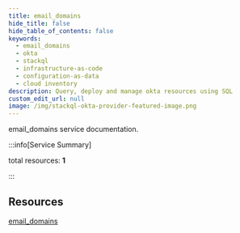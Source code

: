 ```yaml
---
title: email_domains
hide_title: false
hide_table_of_contents: false
keywords:
  - email_domains
  - okta
  - stackql
  - infrastructure-as-code
  - configuration-as-data
  - cloud inventory
description: Query, deploy and manage okta resources using SQL
custom_edit_url: null
image: /img/stackql-okta-provider-featured-image.png
---
```


email_domains service documentation.

:::info[Service Summary]

total resources: __1__  

:::

## Resources
<div class="row">
<div class="providerDocColumn">
<a href="/services/email_domains/email_domains/">email_domains</a>
</div>
<div class="providerDocColumn">

</div>
</div>